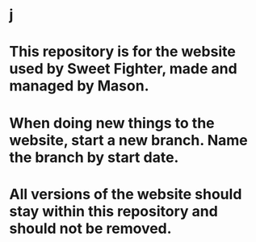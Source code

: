 # j
# This repository is for the website used by Sweet Fighter, made and managed by Mason.
# When doing new things to the website, start a new branch. Name the branch by start date.
# All versions of the website should stay within this repository and should not be removed.
